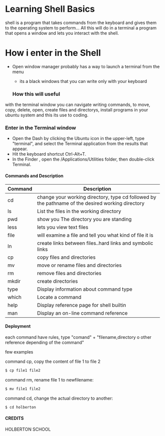 # Learning Shell Basics


shell is a program that takes commands from the keyboard and gives them to the operating system to perform... All this will do in a terminal a program that opens a window and lets you interact with the shell.

# How i enter in the Shell

  - Open window manager probably has a way to launch a terminal from the menu
    - its a black windows that you can write only with your keyboard


    ### How this will useful

with the terminal window you can navigate writing commands, to move, copy, delete, open, create files and directorys, install programs in your ubuntu system and this its use to coding.

### Enter in the Terminal window

- Open the Dash by clicking the Ubuntu icon in the upper-left, type "terminal", and select the Terminal application from the results that appear.
- Hit the keyboard shortcut Ctrl-Alt+T.
- In the Finder , open the /Applications/Utilities folder, then double-click Terminal.

#### Commands and Description ####

| Command | Description |
| ------ | ------ |
| cd | change your working directory, type cd followed by the pathname of the desired working directory |
| ls | List the files in the working directory |
| pwd | show you The directory you are standing |
| less | lets you view text files |
| file| will examine a file and tell you what kind of file it is |
| ln | create links between files..hard links and symbolic links |
| cp | copy files and directories |
| mv | move or rename files and directories |
| rm | remove files and directories |
| mkdir | create directories |
| type | Display information about command type |
| which | Locate a command |
| help | Display reference page for shell builtin |
| man | Display an on-line command reference |

#### Deployment ####

each command have rules, type "comand" + "filename,directory o other reference depending of the command"

few examples

command cp, copy the content of file 1 to file 2
```sh
$ cp file1 file2
```

command rm,  rename file 1 to newfilename:
```sh
$ mv file1 file2
```

command cd, change the actual directory to another:
```sh
$ cd holberton
```
#### CREDITS

HOLBERTON SCHOOL
